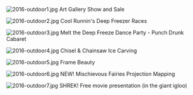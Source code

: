 ![2016-outdoor1.jpg]({{site.baseurl}}/uploads/2016-outdoor1.jpg)
Art Gallery Show and Sale

![2016-outdoor2.jpg]({{site.baseurl}}/uploads/2016-outdoor2.jpg)
Cool Runnin's Deep Freezer Races

![2016-outdoor3.jpg]({{site.baseurl}}/uploads/2016-outdoor3.jpg)
Melt the Deep Freeze Dance Party - Punch Drunk Cabaret

![2016-outdoor4.jpg]({{site.baseurl}}/uploads/2016-outdoor4.jpg)
Chisel & Chainsaw Ice Carving

![2016-outdoor5.jpg]({{site.baseurl}}/uploads/2016-outdoor5.jpg)
Frame Beauty

![2016-outdoor6.jpg]({{site.baseurl}}/uploads/2016-outdoor6.jpg)
NEW! Mischievous Fairies Projection Mapping 

![2016-outdoor7.jpg]({{site.baseurl}}/uploads/2016-outdoor7.jpg)
SHREK! Free movie presentation (in the giant igloo)


